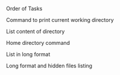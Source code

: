 Order of Tasks

Command to print current working directory

List content of directory

Home directory command

List in long format

Long format and hidden files listing

